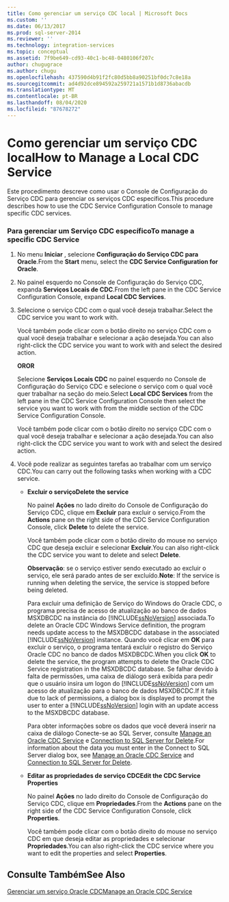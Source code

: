 ```yaml
---
title: Como gerenciar um serviço CDC local | Microsoft Docs
ms.custom: ''
ms.date: 06/13/2017
ms.prod: sql-server-2014
ms.reviewer: ''
ms.technology: integration-services
ms.topic: conceptual
ms.assetid: 7f9be649-cd93-40c1-bc48-0480106f207c
author: chugugrace
ms.author: chugu
ms.openlocfilehash: 437590d4b91f2fc80d5bb8a90251bf0dc7c8e18a
ms.sourcegitcommit: ad4d92dce894592a259721a1571b1d8736abacdb
ms.translationtype: MT
ms.contentlocale: pt-BR
ms.lasthandoff: 08/04/2020
ms.locfileid: "87678272"
---
```

# <a name="how-to-manage-a-local-cdc-service"></a><span data-ttu-id="0304f-102">Como gerenciar um serviço CDC local</span><span class="sxs-lookup"><span data-stu-id="0304f-102">How to Manage a Local CDC Service</span></span>
  <span data-ttu-id="0304f-103">Este procedimento descreve como usar o Console de Configuração do Serviço CDC para gerenciar os serviços CDC específicos.</span><span class="sxs-lookup"><span data-stu-id="0304f-103">This procedure describes how to use the CDC Service Configuration Console to manage specific CDC services.</span></span>  
  
### <a name="to-manage-a-specific-cdc-service"></a><span data-ttu-id="0304f-104">Para gerenciar um Serviço CDC específico</span><span class="sxs-lookup"><span data-stu-id="0304f-104">To manage a specific CDC Service</span></span>  
  
1.  <span data-ttu-id="0304f-105">No menu **Iniciar** , selecione **Configuração do Serviço CDC para Oracle**.</span><span class="sxs-lookup"><span data-stu-id="0304f-105">From the **Start** menu, select the **CDC Service Configuration for Oracle**.</span></span>  
  
2.  <span data-ttu-id="0304f-106">No painel esquerdo no Console de Configuração do Serviço CDC, expanda **Serviços Locais de CDC**.</span><span class="sxs-lookup"><span data-stu-id="0304f-106">From the left pane in the CDC Service Configuration Console, expand **Local CDC Services**.</span></span>  
  
3.  <span data-ttu-id="0304f-107">Selecione o serviço CDC com o qual você deseja trabalhar.</span><span class="sxs-lookup"><span data-stu-id="0304f-107">Select the CDC service you want to work with.</span></span>  
  
     <span data-ttu-id="0304f-108">Você também pode clicar com o botão direito no serviço CDC com o qual você deseja trabalhar e selecionar a ação desejada.</span><span class="sxs-lookup"><span data-stu-id="0304f-108">You can also right-click the CDC service you want to work with and select the desired action.</span></span>  
  
     <span data-ttu-id="0304f-109">**OR**</span><span class="sxs-lookup"><span data-stu-id="0304f-109">**OR**</span></span>  
  
     <span data-ttu-id="0304f-110">Selecione **Serviços Locais CDC** no painel esquerdo no Console de Configuração do Serviço CDC e selecione o serviço com o qual você quer trabalhar na seção do meio.</span><span class="sxs-lookup"><span data-stu-id="0304f-110">Select **Local CDC Services** from the left pane in the CDC Service Configuration Console then select the service you want to work with from the middle section of the CDC Service Configuration Console.</span></span>  
  
     <span data-ttu-id="0304f-111">Você também pode clicar com o botão direito no serviço CDC com o qual você deseja trabalhar e selecionar a ação desejada.</span><span class="sxs-lookup"><span data-stu-id="0304f-111">You can also right-click the CDC service you want to work with and select the desired action.</span></span>  
  
4.  <span data-ttu-id="0304f-112">Você pode realizar as seguintes tarefas ao trabalhar com um serviço CDC.</span><span class="sxs-lookup"><span data-stu-id="0304f-112">You can carry out the following tasks when working with a CDC service.</span></span>  
  
    -   <span data-ttu-id="0304f-113">**Excluir o serviço**</span><span class="sxs-lookup"><span data-stu-id="0304f-113">**Delete the service**</span></span>  
  
         <span data-ttu-id="0304f-114">No painel **Ações** no lado direito do Console de Configuração do Serviço CDC, clique em **Excluir** para excluir o serviço.</span><span class="sxs-lookup"><span data-stu-id="0304f-114">From the **Actions** pane on the right side of the CDC Service Configuration Console, click **Delete** to delete the service.</span></span>  
  
         <span data-ttu-id="0304f-115">Você também pode clicar com o botão direito do mouse no serviço CDC que deseja excluir e selecionar **Excluir**.</span><span class="sxs-lookup"><span data-stu-id="0304f-115">You can also right-click the CDC service you want to delete and select **Delete**.</span></span>  
  
         <span data-ttu-id="0304f-116">**Observação**: se o serviço estiver sendo executado ao excluir o serviço, ele será parado antes de ser excluído.</span><span class="sxs-lookup"><span data-stu-id="0304f-116">**Note**: If the service is running when deleting the service, the service is stopped before being deleted.</span></span>  
  
         <span data-ttu-id="0304f-117">Para excluir uma definição de Serviço do Windows do Oracle CDC, o programa precisa de acesso de atualização ao banco de dados MSXDBCDC na instância do [!INCLUDE[ssNoVersion](../../includes/ssnoversion-md.md)] associada.</span><span class="sxs-lookup"><span data-stu-id="0304f-117">To delete an Oracle CDC Windows Service definition, the program needs update access to the MSXDBCDC database in the associated [!INCLUDE[ssNoVersion](../../includes/ssnoversion-md.md)] instance.</span></span> <span data-ttu-id="0304f-118">Quando você clicar em **OK** para excluir o serviço, o programa tentará excluir o registro do Serviço Oracle CDC no banco de dados MSXDBCDC.</span><span class="sxs-lookup"><span data-stu-id="0304f-118">When you click **OK** to delete the service, the program attempts to delete the Oracle CDC Service registration in the MSXDBCDC database.</span></span> <span data-ttu-id="0304f-119">Se falhar devido à falta de permissões, uma caixa de diálogo será exibida para pedir que o usuário insira um logon do [!INCLUDE[ssNoVersion](../../includes/ssnoversion-md.md)] com um acesso de atualização para o banco de dados MSXDBCDC.</span><span class="sxs-lookup"><span data-stu-id="0304f-119">If it fails due to lack of permissions, a dialog box is displayed to prompt the user to enter a [!INCLUDE[ssNoVersion](../../includes/ssnoversion-md.md)] login with an update access to the MSXDBCDC database.</span></span>  
  
         <span data-ttu-id="0304f-120">Para obter informações sobre os dados que você deverá inserir na caixa de diálogo Conecte-se ao SQL Server, consulte [Manage an Oracle CDC Service](manage-an-oracle-cdc-service.md) e [Connection to SQL Server for Delete](connection-to-sql-server-for-delete.md).</span><span class="sxs-lookup"><span data-stu-id="0304f-120">For information about the data you must enter in the Connect to SQL Server dialog box, see [Manage an Oracle CDC Service](manage-an-oracle-cdc-service.md) and [Connection to SQL Server for Delete](connection-to-sql-server-for-delete.md).</span></span>  
  
    -   <span data-ttu-id="0304f-121">**Editar as propriedades de serviço CDC**</span><span class="sxs-lookup"><span data-stu-id="0304f-121">**Edit the CDC Service Properties**</span></span>  
  
         <span data-ttu-id="0304f-122">No painel **Ações** no lado direito do Console de Configuração do Serviço CDC, clique em **Propriedades**.</span><span class="sxs-lookup"><span data-stu-id="0304f-122">From the **Actions** pane on the right side of the CDC Service Configuration Console, click **Properties**.</span></span>  
  
         <span data-ttu-id="0304f-123">Você também pode clicar com o botão direito do mouse no serviço CDC em que deseja editar as propriedades e selecionar **Propriedades**.</span><span class="sxs-lookup"><span data-stu-id="0304f-123">You can also right-click the CDC service where you want to edit the properties and select **Properties**.</span></span>  
  
## <a name="see-also"></a><span data-ttu-id="0304f-124">Consulte Também</span><span class="sxs-lookup"><span data-stu-id="0304f-124">See Also</span></span>  
 [<span data-ttu-id="0304f-125">Gerenciar um serviço Oracle CDC</span><span class="sxs-lookup"><span data-stu-id="0304f-125">Manage an Oracle CDC Service</span></span>](manage-an-oracle-cdc-service.md)  
  
  
